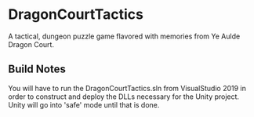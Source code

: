 # DragonCourtTactics
A tactical, dungeon puzzle game flavored with memories from Ye Aulde Dragon Court.


## Build Notes

You will have to run the DragonCourtTactics.sln from VisualStudio 2019 in order to construct 
and deploy the DLLs necessary for the Unity project.   Unity will go into 'safe' mode until 
that is done.
